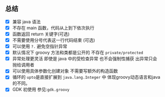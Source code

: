 
## 总结

- [x] 兼容 java 语法
- [x] 不存在 main 函数，代码从上到下依次执行
- [x] 函数返回 return 关键字(可选)
- [x] 不需要使用分号代表这一行代码结束 (可选)
- [x] 可以使用 `?.` 避免空指针异常
- [x] 默认情况下 groovy 方法和类都是公开的 不存在 `private/protected`
- [x] 异常处理更灵活 即使是 java 中的受检查异常 也不会强制性捕获 出异常只会抛给调用者
- [x] 可以使用具体参数化创建对象 不需要写额外的构造函数
- [x] 循环的 `upto`是直接扩展到 `java.lang.Integer` 中 体现groovy动态语言和java的不同。
- [x] GDK 初使用 参见:`gdk.groovy`